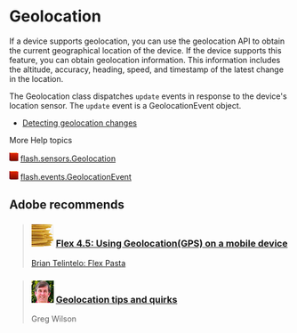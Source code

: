 # Geolocation

If a device supports geolocation, you can use the geolocation API to obtain the
current geographical location of the device. If the device supports this
feature, you can obtain geolocation information. This information includes the
altitude, accuracy, heading, speed, and timestamp of the latest change in the
location.

The Geolocation class dispatches `update` events in response to the device's
location sensor. The `update` event is a GeolocationEvent object.

- [Detecting geolocation changes](./detecting-geolocation-changes.md)

More Help topics

![](../../img/flashplatformLinkIndicator.png)
[flash.sensors.Geolocation](https://airsdk.dev/reference/actionscript/3.0/flash/sensors/Geolocation.html)

![](../../img/flashplatformLinkIndicator.png)
[flash.events.GeolocationEvent](https://airsdk.dev/reference/actionscript/3.0/flash/events/GeolocationEvent.html)

## Adobe recommends

> ### ![](../../img/flex_pasta.png) [Flex 4.5: Using Geolocation(GPS) on a mobile device](https://web.archive.org/web/20111213155444/http://www.flexpasta.com/index.php/2011/05/12/flex-45-using-geolocationgps-on-a-mobile-device)
>
> [Brian Telintelo: Flex Pasta](https://web.archive.org/web/20111210014203/http://www.flexpasta.com/)

> ### ![](../../img/gregWilson.png) [Geolocation tips and quirks](https://web.archive.org/web/20130406073319/http://gregsramblings.com/2011/09/08/geolocation-tips-quirks-bugs-flash-actionscript/)
>
> Greg Wilson
